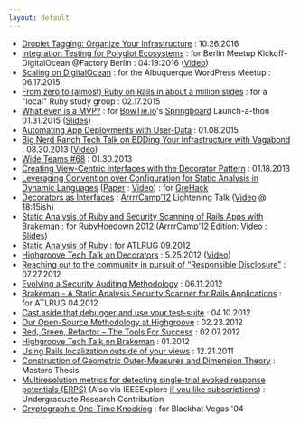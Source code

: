 ```yaml
---
layout: default
---
```

* [Droplet Tagging: Organize Your Infrastructure](https://www.digitalocean.com/company/blog/droplet-tagging-organize-your-infrastructure/) : 10.26.2016
* [Integration Testing for Polyglot Ecosystems](http://www.slideshare.net/DavidWorth5/integration-testing-for-polyglot-ecosystems) : for Berlin Meetup Kickoff- DigitalOcean @Factory Berlin : 04:19:2016 ([Video](http://www.slideshare.net/DavidWorth5/integration-testing-for-polyglot-ecosystems))
* [Scaling on DigitalOcean](http://www.slideshare.net/david_e_worth/scaling-on-digitalocean) : for the Albuquerque WordPress Meetup : 06.17.2015
* [From zero to (almost) Ruby on Rails in about a million slides](http://www.slideshare.net/david_e_worth/from-zero-to-almost-rails-in-about-a-million-slides) : for a "local" Ruby study group : 02.17.2015
* [What even is a MVP?](https://bowtie.io/beta/blog/what-is-a-mvp.html) : for [BowTie.io](https://bowtie.io)'s [Springboard](https://springboard.bowtied.io/) Launch-a-thon  01.31.2015 ([Slides](http://www.slideshare.net/david_e_worth/what-even-is-a-mvp-for-bowtie-springboard))
* [Automating App Deployments with User-Data](https://www.digitalocean.com/company/blog/automating-application-deployments-with-user-data/) :  01.08.2015
* [Big Nerd Ranch Tech Talk on BDDing Your Infrastructure with Vagabond](http://daveworth.github.io/8_30_2013_BDD_Your_Infrastructure_with_Vagabond/#slide-0) :  08.30.2013 ([Video](http://vimeo.com/74387133))
* [Wide Teams #68](http://www.wideteams.com/2013/01/30/episode-68-david-worth-of-big-nerd-ranch/) :  01.30.2013
* [Creating View-Centric Interfaces with the Decorator Pattern](http://blog.bignerdranch.com/1702-creating-view-centric-interfaces-with-the-decorator-pattern/) :  01.18.2013
* [Leveraging Convention over Configuration for Static Analysis in Dynamic Languages](http://ensiwiki.ensimag.fr/images/7/70/GreHack-2012-talk-David_Worth_and_Justin_Collins-Leveraging_Convention_over_Configuration_for_Static_Analysis_in_Dynamic_Languages.pdf) ([Paper](http://ensiwiki.ensimag.fr/images/c/c5/GreHack-2012-Leveraging_Convention_over_Configuration_for_Static_Analysis_in_Dynamic_Languages.pdf) : [Video](http://www.youtube.com/watch?feature=player_embedded&v=tHUxZbNktxg)) : for [GreHack](http://grehack.org/en/)
* [Decorators as Interfaces](http://daveworth.github.io/ArrrrCamp_2012-DecoratorsAsInterfaces) : [ArrrrCamp'12](http://2012.arrrrcamp.be/) Lightening Talk ([Video](http://vimeo.com/groups/arrrrcamp/videos/51898787) @ 18:15ish)
* [Static Analysis of Ruby and Security Scanning of Rails Apps with Brakeman](http://daveworth.github.io/RubyHoedown_2012-StaticAnalysisAndSecurityAnalysisWithBrakeman) : for [RubyHoedown 2012](http://rubyhoedown.com/) ([ArrrrCamp'12](http://2012.arrrrcamp.be/) Edition: [Video](http://vimeo.com/groups/arrrrcamp/videos/51635385) : [Slides](http://daveworth.github.com/ArrrrCamp_2012-StaticAnalysisAndSecurityAnalysisWithBrakeman/))
* [Static Analysis of Ruby](http://daveworth.github.io/ATLRUG_07_2012-StaticAnalysisRuby/) : for ATLRUG 09.2012
* [Highgroove Tech Talk on Decorators](http://daveworth.github.io/5-25-2012-Highgroove-Tech-Talk---Decorators/) :  5.25.2012 ([Video](http://vimeo.com/42860016))
* [Reaching out to the community in pursuit of “Responsible Disclosure”](http://blog.bignerdranch.com/1702-creating-view-centric-interfaces-with-the-decorator-pattern/) : 07.27.2012
* [Evolving a Security Auditing Methodology](http://blog.bignerdranch.com/1641-evolving-a-security-auditing-methodology/) : 06.11.2012
* [Brakeman - A Static Analysis Security Scanner for Rails Applications](http://daveworth.github.io/ATLRUG_04_2012-BrakemanPresentation/) : for ATLRUG 04.2012
* [Cast aside that debugger and use your test-suite](http://blog.bignerdranch.com/1618-cast-aside-that-debugger-and-use-your-test-suite/) : 04.10.2012
* [Our Open-Source Methodology at Highgroove](http://blog.bignerdranch.com/1602-our-open-source-methodology-at-highgroove/) : 02.23.2012
* [Red, Green, Refactor – The Tools For Success](http://blog.bignerdranch.com/1593-red-green-refactor-the-tools-for-success/) : 02.07.2012
* [Highgroove Tech Talk on Brakeman](http://vimeo.com/35766582) : 01.2012
* [Using Rails localization outside of your views](http://blog.bignerdranch.com/1577-using-rails-localization-outside-of-your-views/) : 12.21.2011
* [Construction of Geometric Outer-Measures and Dimension Theory](http://www.math.unm.edu/~loring/graduate_students/DaveWorthThesis.pdf) : Masters Thesis
* [Multiresolution metrics for detecting single-trial evoked response potentials (ERPS)](http://www.unm.edu/~atlab/papers/conf/loring_hk0052.pdf) (Also via IEEEExplore [if you like subscriptions](http://ieeexplore.ieee.org/xpl/articleDetails.jsp?tp=&arnumber=1384583&searchWithin%3Dp_Authors%3A.QT.Worth%2C+D.E..QT.%26searchWithin%3Dp_Author_Ids%3A37943267400)) : Undergraduate Research Contribution
* [Cryptographic One-Time Knocking](http://www.blackhat.com/presentations/bh-usa-04/bh-us-04-worth-up.pdf) : for Blackhat Vegas '04
